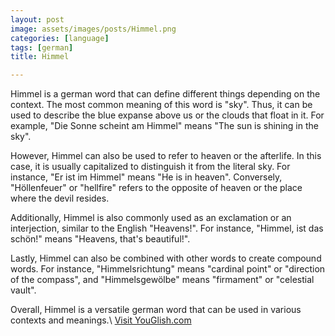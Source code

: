 ```yaml
---
layout: post
image: assets/images/posts/Himmel.png
categories: [language]
tags: [german]
title: Himmel

---
```


Himmel is a german word that can define different things depending on the context. The most common meaning of this word is "sky". Thus, it can be used to describe the blue expanse above us or the clouds that float in it. For example, "Die Sonne scheint am Himmel" means "The sun is shining in the sky".

However, Himmel can also be used to refer to heaven or the afterlife. In this case, it is usually capitalized to distinguish it from the literal sky. For instance, "Er ist im Himmel" means "He is in heaven". Conversely, "Höllenfeuer" or "hellfire" refers to the opposite of heaven or the place where the devil resides.

Additionally, Himmel is also commonly used as an exclamation or an interjection, similar to the English "Heavens!". For instance, "Himmel, ist das schön!" means "Heavens, that's beautiful!". 

Lastly, Himmel can also be combined with other words to create compound words. For instance, "Himmelsrichtung" means "cardinal point" or "direction of the compass", and "Himmelsgewölbe" means "firmament" or "celestial vault". 

Overall, Himmel is a versatile german word that can be used in various contexts and meanings.\ <a id="yg-widget-0" class="youglish-widget" data-query="Himmel" data-lang="german" data-components="8412" data-auto-start="0" data-bkg-color="theme_light" data-title="How%20to%20pronounce%20Himmel%20in%20German"  rel="nofollow" href="https://youglish.com">Visit YouGlish.com</a><script async src="https://youglish.com/public/emb/widget.js" charset="utf-8"></script>